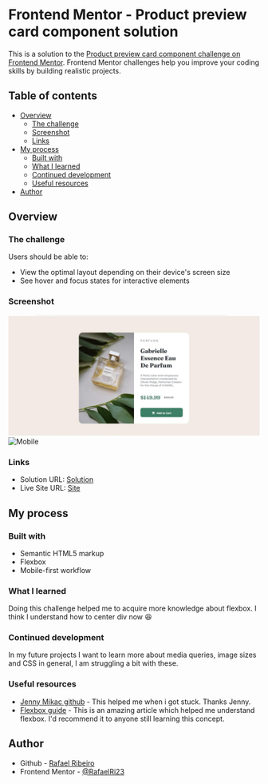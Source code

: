 # Frontend Mentor - Product preview card component solution

This is a solution to the [Product preview card component challenge on Frontend Mentor](https://www.frontendmentor.io/challenges/product-preview-card-component-GO7UmttRfa). Frontend Mentor challenges help you improve your coding skills by building realistic projects. 

## Table of contents

- [Overview](#overview)
  - [The challenge](#the-challenge)
  - [Screenshot](#screenshot)
  - [Links](#links)
- [My process](#my-process)
  - [Built with](#built-with)
  - [What I learned](#what-i-learned)
  - [Continued development](#continued-development)
  - [Useful resources](#useful-resources)
- [Author](#author)


## Overview

### The challenge

Users should be able to:

- View the optimal layout depending on their device's screen size
- See hover and focus states for interactive elements

### Screenshot

![Desktop](./screenshot/desktop.jpeg)
![Mobile](./screenshot/mobile.jpeg.jpg)

### Links

- Solution URL: [Solution](https://github.com/RafaelRi23/product-preview-card-component)
- Live Site URL: [Site](https://rafaelri23.github.io/product-preview-card-component/)

## My process

### Built with

- Semantic HTML5 markup
- Flexbox
- Mobile-first workflow


### What I learned

Doing this challenge helped me to acquire more knowledge about flexbox. I think I understand how to center div now :laughing:

### Continued development

In my future projects I want to learn more about media queries, image sizes and CSS in general, I am struggling a bit with these.

### Useful resources

- [Jenny Mikac github](https://github.com/maudlinmandrake) - This helped me when i got stuck. Thanks Jenny.
- [Flexbox guide](https://css-tricks.com/snippets/css/a-guide-to-flexbox/) - This is an amazing article which helped me understand flexbox. I'd recommend it to anyone still learning this concept.

## Author

- Github - [Rafael Ribeiro](https://github.com/RafaelRi23)
- Frontend Mentor - [@RafaelRi23](https://www.frontendmentor.io/profile/RafaelRi23)

